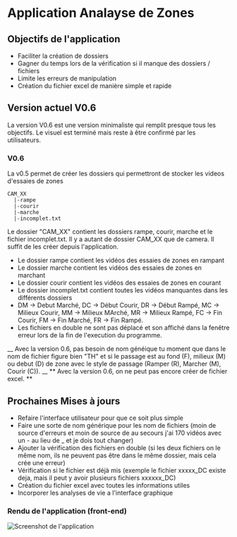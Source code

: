 # Application Analayse de Zones
## Objectifs de l'application
- Faciliter la création de dossiers
- Gagner du temps lors de la vérification si il manque des dossiers / fichiers
- Limite les erreurs de manipulation
- Création du fichier excel de manière simple et rapide

## Version actuel V0.6
La version V0.6 est une version minimaliste qui remplit presque tous les objectifs. Le visuel est terminé mais reste à être confirmé par les utilisateurs.
### V0.6
La v0.5 permet de créer les dossiers qui permettront de stocker les videos d'essaies de zones 
```
CAM_XX
  |-rampe
  |-courir
  |-marche
  |-incomplet.txt
```
Le dossier "CAM_XX" contient les dossiers rampe, courir, marche et le fichier incomplet.txt.
Il y a autant de dossier CAM_XX que de camera. Il suffit de les créer depuis l'application.
- Le dossier rampe contient les vidéos des essaies de zones en rampant
- Le dossier marche contient les vidéos des essaies de zones en marchant
- Le dossier courir contient les vidéos des essaies de zones en courant
- Le dossier incomplet.txt contient toutes les vidéos manquantes dans les différents dossiers
 - DM -> Debut Marché, DC -> Début Courir, DR -> Début Rampé, MC -> Milieux Courir, MM -> Milieux MArché, MR -> Milieux Rampé, FC -> Fin Courir, FM -> Fin Marché, FR -> Fin Rampé.
- Les fichiers en double ne sont pas déplacé et son affiché dans la fenêtre erreur lors de la fin de l'execution du programme.

__ Avec la version 0.6, pas besoin de nom généique tu moment que dans le nom de fichier figure bien "TH" et si le passage est au fond (F), milieux (M) ou debut (D) de zone avec le style de passage (Ramper (R), Marcher (M), Courir (C)). __ 
** Avec la version 0.6, on ne peut pas encore créer de fichier excel. **
## Prochaines Mises à jours
- Refaire l'interface utilisateur pour que ce soit plus simple
- Faire une sorte de nom générique pour les nom de fichiers (moin de source d'erreurs et moin de source de au secours j'ai 170 vidéos avec un - au lieu de _ et je dois tout changer)
- Ajouter la vérification des fichiers en double (si les deux fichiers on le même nom, ils ne peuvent pas être dans le même dossier, mais cela crée une erreur)
- Vérification si le fichier est déjà mis (exemple le fichier xxxxx_DC existe deja, mais il peut y avoir plusieurs fichiers xxxxxx_DC)
- Création du fichier excel avec toutes les informations utiles
- Incorporer les analyses de vie a l'interface graphique
### Rendu de l'application (front-end)
![Screenshot de l'application](https://www.aht.li/3826115/Capture_decran_2024-01-10_134231.png)
